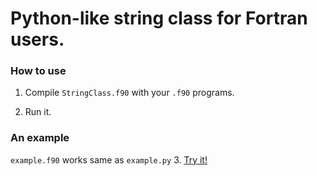 # Python-like string class for Fortran users.

### How to use

1. Compile ```StringClass.f90``` with your ```.f90``` programs.


2. Run it.


### An example

```example.f90``` works same as ```example.py```
3. [Try it!](https://colab.research.google.com/drive/1qRKKAODjnzeDYqILM_Utdc809SxiCQcK?usp=sharing)
